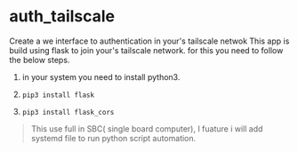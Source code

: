 # auth_tailscale
Create a we interface to authentication in your's tailscale netwok 
This app is build using flask to join your's tailscale network.
for this you need to follow the below steps.

1. in your system you need to install python3.
2.     pip3 install flask
3.     pip3 install flask_cors


> This use full in SBC( single board computer), I fuature i will add systemd file to run python script automation.
   


